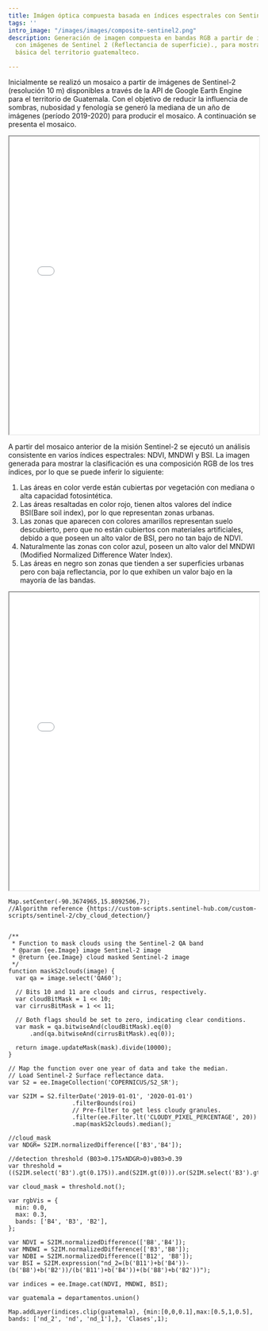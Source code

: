 ```yaml
---
title: Imágen óptica compuesta basada en índices espectrales con Sentinel-2
tags: ''
intro_image: "/images/images/composite-sentinel2.png"
description: Generación de imagen compuesta en bandas RGB a partir de índices multiespectrales
  con imágenes de Sentinel 2 (Reflectancia de superficie)., para mostrar una clasificación
  básica del territorio guatemalteco.

---
```

Inicialmente se realizó un mosaico a partir de imágenes de Sentinel-2 (resolución 10 m) disponibles a través de la API de Google Earth Engine para el territorio de Guatemala. Con el objetivo de reducir la influencia de sombras, nubosidad y fenología se generó la mediana de un año de imágenes (período 2019-2020) para producir el mosaico. A continuación se presenta el mosaico.

<iframe src="[https://douglasferdycl.users.earthengine.app/view/mosaicosentinel-2](https://douglasferdycl.users.earthengine.app/view/mosaicosentinel-2 "https://douglasferdycl.users.earthengine.app/view/mosaicosentinel-2")" width="100%" height="600px"></iframe>

A partir del mosaico anterior de la misión Sentinel-2 se ejecutó un análisis consistente en varios índices espectrales: NDVI, MNDWI y BSI. La imagen generada para mostrar la clasificación es una composición RGB de los tres índices, por lo que se puede inferir lo siguiente:

1. Las áreas en color verde están cubiertas por vegetación con mediana o alta capacidad fotosintética.
2. Las áreas resaltadas en color rojo, tienen altos valores del índice BSI(Bare soil index), por lo que representan zonas urbanas.
3. Las zonas que aparecen con colores amarillos representan suelo descubierto, pero que no están cubiertos con materiales artificiales, debido a que poseen un alto valor de BSI, pero no tan bajo de NDVI.
4. Naturalmente las zonas con color azul, poseen un alto valor del MNDWI (Modified Normalized Difference Water Index).
5. Las áreas en negro son zonas que tienden a ser superficies urbanas pero con baja reflectancia, por lo que exhiben un valor bajo en la mayoría de las bandas.

<iframe src="[https://douglasferdycl.users.earthengine.app/view/clasificacionopticasar](https://douglasferdycl.users.earthengine.app/view/clasificacionopticasar "https://douglasferdycl.users.earthengine.app/view/clasificacionopticasar")" width="100%" height="600px"></iframe>

    Map.setCenter(-90.3674965,15.8092506,7);
    //Algorithm reference {https://custom-scripts.sentinel-hub.com/custom-scripts/sentinel-2/cby_cloud_detection/}
    
    
    /**
     * Function to mask clouds using the Sentinel-2 QA band
     * @param {ee.Image} image Sentinel-2 image
     * @return {ee.Image} cloud masked Sentinel-2 image
     */
    function maskS2clouds(image) {
      var qa = image.select('QA60');
    
      // Bits 10 and 11 are clouds and cirrus, respectively.
      var cloudBitMask = 1 << 10;
      var cirrusBitMask = 1 << 11;
    
      // Both flags should be set to zero, indicating clear conditions.
      var mask = qa.bitwiseAnd(cloudBitMask).eq(0)
          .and(qa.bitwiseAnd(cirrusBitMask).eq(0));
    
      return image.updateMask(mask).divide(10000);
    }
    
    // Map the function over one year of data and take the median.
    // Load Sentinel-2 Surface reflectance data.
    var S2 = ee.ImageCollection('COPERNICUS/S2_SR');
    
    var S2IM = S2.filterDate('2019-01-01', '2020-01-01')
                      .filterBounds(roi)
                      // Pre-filter to get less cloudy granules.
                      .filter(ee.Filter.lt('CLOUDY_PIXEL_PERCENTAGE', 20))
                      .map(maskS2clouds).median();
                      
    //cloud_mask
    var NDGR= S2IM.normalizedDifference(['B3','B4']);
      
    //detection threshold (B03>0.175∧NDGR>0)∨B03>0.39
    var threshold = ((S2IM.select('B3').gt(0.175)).and(S2IM.gt(0))).or(S2IM.select('B3').gt(0.39)).and(S2IM.select('B11').gt(0.1));
    
    var cloud_mask = threshold.not();
    
    var rgbVis = {
      min: 0.0,
      max: 0.3,
      bands: ['B4', 'B3', 'B2'],
    };
    
    var NDVI = S2IM.normalizedDifference(['B8','B4']);
    var MNDWI = S2IM.normalizedDifference(['B3','B8']);
    var NDBI = S2IM.normalizedDifference(['B12', 'B8']);
    var BSI = S2IM.expression("nd_2=(b('B11')+b('B4'))-(b('B8')+b('B2'))/(b('B11')+b('B4'))+(b('B8')+b('B2'))");
    
    var indices = ee.Image.cat(NDVI, MNDWI, BSI);
    
    var guatemala = departamentos.union()
    
    Map.addLayer(indices.clip(guatemala), {min:[0,0,0.1],max:[0.5,1,0.5],  bands: ['nd_2', 'nd', 'nd_1'],}, 'Clases',1);
    ﻿